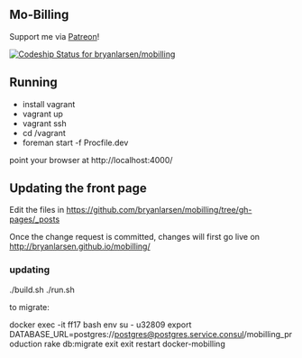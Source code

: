 ## Mo-Billing

Support me via [Patreon](https://patreon.com/bryanlasren)!

[ ![Codeship Status for bryanlarsen/mobilling](https://codeship.com/projects/87c92c00-4cd8-0132-5a34-5a56e8d5bc4a/status)](https://codeship.com/projects/47259)

## Running

* install vagrant
* vagrant up
* vagrant ssh
* cd /vagrant
* foreman start -f Procfile.dev

point your browser at http://localhost:4000/

## Updating the front page

Edit the files in https://github.com/bryanlarsen/mobilling/tree/gh-pages/_posts

Once the change request is committed, changes will first go live on http://bryanlarsen.github.io/mobilling/

### updating

./build.sh
./run.sh

to migrate:

docker exec -it ff17 bash
env
su - u32809
export DATABASE_URL=postgres://postgres@postgres.service.consul/mobilling_production
rake db:migrate
exit
exit
restart docker-mobilling

